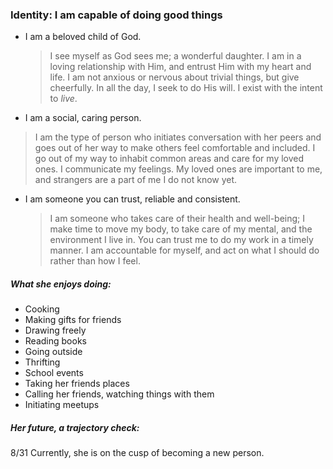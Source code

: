 
### Identity: I am capable of doing good things
- I am a beloved child of God.
	> I see myself as God sees me; a wonderful daughter. I am in a loving relationship with Him, and entrust Him with my heart and life. I am not anxious or nervous about trivial things, but give cheerfully. In all the day, I seek to do His will. I exist with the intent to *live*.
- I am a social, caring person.
> 	I am the type of person who initiates conversation with her peers and goes out of her way to make others feel comfortable and included. I go out of my way to inhabit common areas and care for my loved ones. I communicate my feelings. My loved ones are important to me, and strangers are a part of me I do not know yet.
- I am someone you can trust, reliable and consistent.
	> I am someone who takes care of their health and well-being; I make time to move my body, to take care of my mental, and the environment I live in. 
	> You can trust me to do my work in a timely manner. I am accountable for myself, and act on what I should do rather than how I feel.
 
##### What she enjoys doing:
- Cooking
- Making gifts for friends
- Drawing freely
- Reading books
- Going outside
- Thrifting
- School events
- Taking her friends places
- Calling her friends, watching things with them
- Initiating meetups

##### Her future, a trajectory check:
 8/31
	 Currently, she is on the cusp of becoming a new person. 